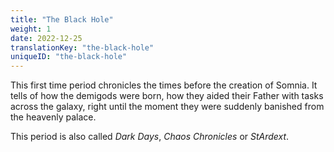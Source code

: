 ```yaml
---
title: "The Black Hole"
weight: 1
date: 2022-12-25
translationKey: "the-black-hole"
uniqueID: "the-black-hole"
---
```


This first time period chronicles the times before the creation of Somnia. It tells of how the demigods were born, how they aided their Father with tasks across the galaxy, right until the moment they were suddenly banished from the heavenly palace.

This period is also called _Dark Days_, _Chaos Chronicles_ or _StArdext_.